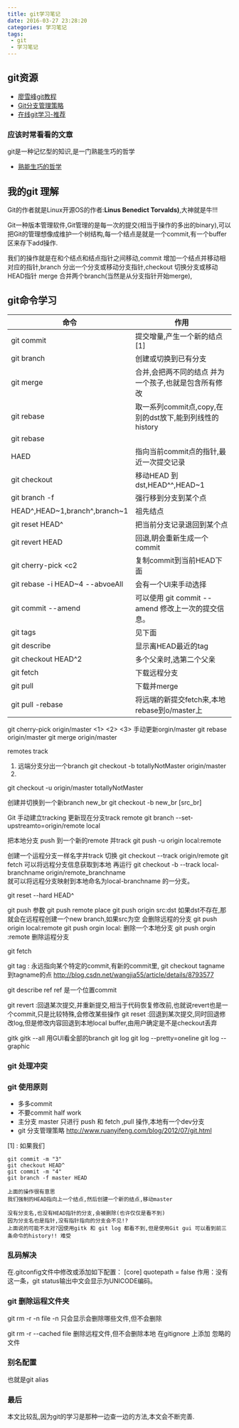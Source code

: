 ```yaml
---
title: git学习笔记
date: 2016-03-27 23:28:20
categories: 学习笔记
tags:
 - git
 - 学习笔记
---
```


## git资源

 - [廖雪峰git教程](http://www.liaoxuefeng.com/wiki/0013739516305929606dd18361248578c67b8067c8c017b000/)
 - [Git分支管理策略](http://www.ruanyifeng.com/blog/2012/07/git.html)
 - [在线git学习-推荐](http://pcottle.github.io/learnGitBranching/)

### 应该时常看看的文章

git是一种记忆型的知识,是一门熟能生巧的哲学

 - [熟能生巧的哲学](http://www.cnblogs.com/BeginMan/p/3591005.html)


## 我的git 理解

Git的作者就是Linux开源OS的作者:**Linus Benedict Torvalds)**,大神就是牛!!!

Git一种版本管理软件,Git管理的是每一次的提交(相当于操作的多出的binary),可以把Git的管理想像成维护一个树结构,每一个结点是就是一个commit,有一个buffer区来存下add操作.

我们的操作就是在和个结点和结点指针之间移动,commit 增加一个结点并移动相对应的指针,branch 分出一个分支或移动分支指针,checkout 切换分支或移动HEAD指针
merge 合并两个branch(当然是从分支指针开始merge),


## git命令学习

| 命令                              | 作用                                                      |
| --------------------------------- | --------------------------------------------------------- |
| git commit                        | 提交增量,产生一个新的结点 [1]                             |
| git branch                        | 创建或切换到已有分支                                      |
| git merge                         | 合并,会把两不同的结点 并为一个孩子,也就是包含所有修改     |
| git rebase <dst>                  | 取一系列commit点,copy,在别的dst放下,能到列线性的history   |
| git rebase <src> <dst>            |                                                           |
| HAED                              | 指向当前commit点的指针,最近一次提交记录                   |
| git checkout <dst>                | 移动HEAD 到dst,HEAD^^,HEAD~1                              |
| git branch -f <branch> <dst>      | 强行移到分支到某个点                                      |
| HEAD^,HEAD~1,branch^,branch~1     | 祖先结点                                                  |
| git reset HEAD^                   | 把当前分支记录退回到某个点                                |
| git revert HEAD                   | 回退,眀会重新生成一个commit                               |
| git cherry-pick <c1> <c2 <c3>     | 复制commit到当前HEAD下面                                  |
| git rebase -i HEAD~4 --abvoeAll   | 会有一个UI来手动选择                                      |
| git commit --amend                | 可以使用 git commit --amend 修改上一次的提交信息。        |
| git tags  <tag> <commit>          | 见下面                                                    |
| git describe                      | 显示离HEAD最近的tag                                       |
| git checkout HEAD^2               | 多个父亲时,选第二个父亲                                   |
| git fetch                         | 下载远程分支                                              |
| git pull                          | 下载并merge                                               |
| git pull -rebase                  | 将远端的新提交fetch来,本地rebase到o/master上              |


git cherry-pick origin/master <1> <2> <3> 手动更新orgin/master
git rebase origin/master
git merge origin/master


remotes track
1. 远端分支分出一个branch
git checkout -b totallyNotMaster origin/master
2.
git checkout -u origin/master totallyNotMaster


创建并切换到一个新branch new_br
git checkout -b new_br [src_br]


Git 手动建立tracking 
更新现在分支track remote
git branch --set-upstreamto=origin/remote  local


把本地分支 push 到一个新的remote 并track
git push -u origin local:remote


创建一个运程分支一样名字并track 切换
git checkout --track origin/remote
git fetch 可以将远程分支信息获取到本地
再运行 git checkout -b --track local-branchname origin/remote_branchname  
就可以将远程分支映射到本地命名为local-branchname  的一分支。

git reset --hard HEAD^

git push 参数
git push remote place
git push origin src:dst
如果dst不存在,那就会在远程程创建一个new branch,如果src为空 会删除远程的分支
git push origin local:remote
git push orgin local:     删除一个本地分支
git push orgin :remote    删除运程分支


git fetch


git tag  : 永远指向某个特定的commit,有新的commit里,
git checkout tagname 到tagname的点
http://blog.csdn.net/wangjia55/article/details/8793577

git describe ref  ref 是一个位置commit

git revert :回退某次提交,并重新提交,相当于代码恢复修改前,也就说revert也是一个commit,只是比较特殊,会修改某些操作
git reset :回退到某次提交,同时回退修改log,但是修改内容回退到本地local buffer,由用户确定是不是checkout丢弃


gitk
gitk --all 用GUI看全部的branch
git log 
git log --pretty=oneline
git log --graphic


### git 处理冲突


### git 使用原则

 - 多多commit
 - 不要commit half work
 - 主分支 master 只进行 push 和 fetch ,pull 操作,本地有一个dev分支
 - git 分支管理策略 http://www.ruanyifeng.com/blog/2012/07/git.html

[1] : 如果我们
```
git commit -m "3"
git checkout HEAD^
git commit -m "4"
git branch -f master HEAD

上面的操作很有意思
我们强制的HEAD指向上一个结点,然后创建一个新的结点,移动master

没有分支名,也没有HEAD指针的分支,会被删除(也许仅仅是看不到)
因为分支名也是指针,没有指针指向的分支会不见!?
上面说的可能不太对?因使用gitk 和 git log 都看不到,但是使用Git gui 可以看到前三条命令的history!! 难受
```


### 乱码解决

在.gitconfig文件中修改或添加如下配置：
[core]
quotepath = false
作用：没有这一条，git status输出中文会显示为UNICODE编码。

### git 删除运程文件夹

git rm -r -n file 
-n 只会显示会删除哪些文件,但不会删除

git rm -r --cached file 
删除远程文件,但不会删除本地
在gitignore 上添加 忽略的文件


### 别名配置

也就是git alias


### 最后

本文比较乱,因为git的学习是那种一边查一边的方法,本文会不断完善.

